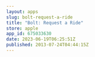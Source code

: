 ```yaml
---
layout: apps
slug: bolt-request-a-ride
title: "Bolt: Request a Ride"
store: apple
app_id: 675033630
date: 2023-06-19T06:25:51Z
published: 2013-07-24T04:44:15Z
---
```

